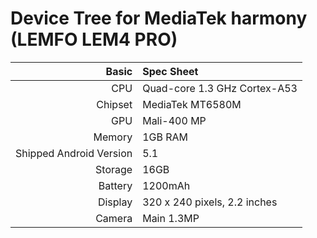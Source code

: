 Device Tree for MediaTek harmony (LEMFO LEM4 PRO)
===========================================

Basic   | Spec Sheet
-------:|:-------------------------
CPU     | Quad-core 1.3 GHz Cortex-A53
Chipset | MediaTek MT6580M
GPU     | Mali-400 MP
Memory  | 1GB RAM
Shipped Android Version | 5.1
Storage | 16GB
Battery | 1200mAh
Display | 320 x 240 pixels, 2.2 inches
Camera  | Main 1.3MP
